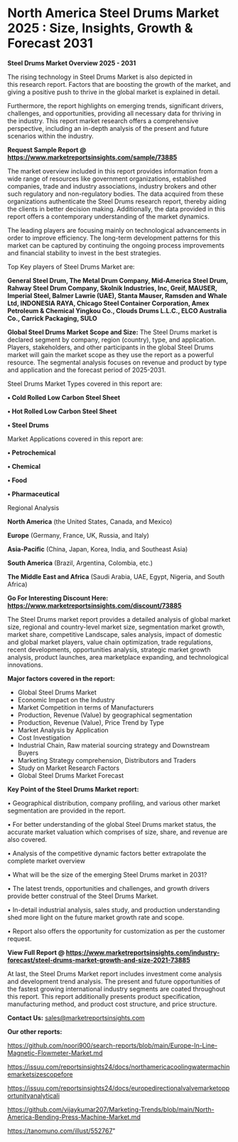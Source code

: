 # North America Steel Drums Market 2025 : Size, Insights, Growth & Forecast 2031

<Strong> Steel Drums Market Overview 2025 - 2031</strong>

The rising technology in Steel Drums Market is also depicted in this research report. Factors that are boosting the growth of the market, and giving a positive push to thrive in the global market is explained in detail.

Furthermore, the report highlights on emerging trends, significant drivers, challenges, and opportunities, providing all necessary data for thriving in the industry. This report market research offers a comprehensive perspective, including an in-depth analysis of the present and future scenarios within the industry.

<strong>Request Sample Report @ <a href=https://www.marketreportsinsights.com/sample/73885>https://www.marketreportsinsights.com/sample/73885</a></strong>

The market overview included in this report provides information from a wide range of resources like government organizations, established companies, trade and industry associations, industry brokers and other such regulatory and non-regulatory bodies. The data acquired from these organizations authenticate the Steel Drums research report, thereby aiding the clients in better decision making. Additionally, the data provided in this report offers a contemporary understanding of the market dynamics.

The leading players are focusing mainly on technological advancements in order to improve efficiency. The long-term development patterns for this market can be captured by continuing the ongoing process improvements and financial stability to invest in the best strategies.

Top Key players of Steel Drums Market are:

<strong>General Steel Drum, The Metal Drum Company, Mid-America Steel Drum, Rahway Steel Drum Company, Skolnik Industries, Inc, Greif, MAUSER, Imperial Steel, Balmer Lawrie (UAE), Stanta Mauser, Ramsden and Whale Ltd, INDONESIA RAYA, Chicago Steel Container Corporation, Amex Petroleum & Chemical Yingkou Co., Clouds Drums L.L.C., ELCO Australia Co., Carrick Packaging, SULO</strong>

<strong><b>Global Steel Drums Market Scope and Size:</b></strong>
The Steel Drums market is declared segment by company, region (country), type, and application. Players, stakeholders, and other participants in the global Steel Drums market will gain the market scope as they use the report as a powerful resource. The segmental analysis focuses on revenue and product by type and application and the forecast period of 2025-2031.

Steel Drums Market Types covered in this report are:

<strong>• Cold Rolled Low Carbon Steel Sheet

• Hot Rolled Low Carbon Steel Sheet

• Steel Drums</strong>

Market Applications covered in this report are:

<strong>• Petrochemical

• Chemical

• Food

• Pharmaceutical</strong> 

Regional Analysis

<strong>North America</strong> (the United States, Canada, and Mexico)

<strong>Europe</strong> (Germany, France, UK, Russia, and Italy)

<strong>Asia-Pacific</strong> (China, Japan, Korea, India, and Southeast Asia)

<strong>South America</strong> (Brazil, Argentina, Colombia, etc.)

<strong>The Middle East and Africa</strong> (Saudi Arabia, UAE, Egypt, Nigeria, and South Africa)

<strong>Go For Interesting Discount Here: <a href=https://www.marketreportsinsights.com/discount/73885>https://www.marketreportsinsights.com/discount/73885</a></strong>

The Steel Drums market report provides a detailed analysis of global market size, regional and country-level market size, segmentation market growth, market share, competitive Landscape, sales analysis, impact of domestic and global market players, value chain optimization, trade regulations, recent developments, opportunities analysis, strategic market growth analysis, product launches, area marketplace expanding, and technological innovations.

<strong><b>Major factors covered in the report:</b></strong>
<ul>
  <li>Global Steel Drums Market </li>
  <li>Economic Impact on the Industry</li>
  <li>Market Competition in terms of Manufacturers</li>
  <li>Production, Revenue (Value) by geographical segmentation</li>
  <li>Production, Revenue (Value), Price Trend by Type</li>
  <li>Market Analysis by Application</li>
  <li>Cost Investigation</li>
  <li>Industrial Chain, Raw material sourcing strategy and Downstream Buyers</li>
  <li>Marketing Strategy comprehension, Distributors and Traders</li>
  <li>Study on Market Research Factors</li>
  <li>Global Steel Drums Market Forecast</li>
</ul>

<strong><b>Key Point of the Steel Drums Market report:</b></strong>

• Geographical distribution, company profiling, and various other market segmentation are provided in the report.

• For better understanding of the global Steel Drums market status, the accurate market valuation which comprises of size, share, and revenue are also covered.

• Analysis of the competitive dynamic factors better extrapolate the complete market overview

• What will be the size of the emerging Steel Drums market in 2031?

• The latest trends, opportunities and challenges, and growth drivers provide better construal of the Steel Drums Market.

• In-detail industrial analysis, sales study, and production understanding shed more light on the future market growth rate and scope.

• Report also offers the opportunity for customization as per the customer request.

<strong><b>View Full Report @ <a href=https://www.marketreportsinsights.com/industry-forecast/steel-drums-market-growth-and-size-2021-73885>https://www.marketreportsinsights.com/industry-forecast/steel-drums-market-growth-and-size-2021-73885</a></b></strong>


At last, the Steel Drums Market report includes investment come analysis and development trend analysis. The present and future opportunities of the fastest growing international industry segments are coated throughout this report. This report additionally presents product specification, manufacturing method, and product cost structure, and price structure.

<strong>Contact Us:</strong>
sales@marketreportsinsights.com

<strong>Our other reports:</strong>

<a href=https://github.com/noori900/search-reports/blob/main/Europe-In-Line-Magnetic-Flowmeter-Market.md>https://github.com/noori900/search-reports/blob/main/Europe-In-Line-Magnetic-Flowmeter-Market.md</a>

<a href=https://issuu.com/reportsinsights24/docs/northamericacoolingwatermachinemarketsizescopefore>https://issuu.com/reportsinsights24/docs/northamericacoolingwatermachinemarketsizescopefore</a>

<a href=https://issuu.com/reportsinsights24/docs/europedirectionalvalvemarketopportunityanalyticali>https://issuu.com/reportsinsights24/docs/europedirectionalvalvemarketopportunityanalyticali</a>

<a href=https://github.com/vijaykumar207/Marketing-Trends/blob/main/North-America-Bending-Press-Machine-Market.md>https://github.com/vijaykumar207/Marketing-Trends/blob/main/North-America-Bending-Press-Machine-Market.md</a>

<a href=https://tanomuno.com/illust/552767>https://tanomuno.com/illust/552767</a>"
